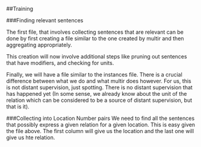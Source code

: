 ##Training

###Finding relevant sentences


The first file, that involves collecting sentences that are relevant can be done by first creating a file similar to the one created by multir and then aggregating appropriately.

This creation will now involve additional steps like pruning out sentences that have modifiers, and checking for units. 

Finally, we will have a file similar to the instances file. There is a crucial difference between what we do and what multir does however.
For us, this is not distant supervision, just spotting. There is no distant supervision that has happened yet (In some sense, we already 
know about the unit of the relation which can be considered to be a source of distant supervision, but that is it).

###Collecting into Location Number pairs
We need to find all the sentences that possibly express a given relation for a given location. This is easy given the file above.
The first column will give us the location and the last one will give us hte relation.

